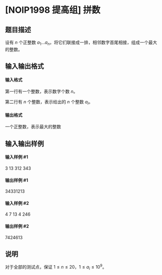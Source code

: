 
# [NOIP1998 提高组] 拼数
## 题目描述
设有 $n$ 个正整数 $a_1 \dots a_n$，将它们联接成一排，相邻数字首尾相接，组成一个最大的整数。

## 输入输出格式
#### 输入格式

第一行有一个整数，表示数字个数 $n$。

第二行有 $n$ 个整数，表示给出的 $n$ 个整数 $a_i$。
#### 输出格式

一个正整数，表示最大的整数

## 输入输出样例
#### 输入样例 #1
3
13 312 343

#### 输出样例 #1
34331213

#### 输入样例 #2
4
7 13 4 246
#### 输出样例 #2
7424613
## 说明
对于全部的测试点，保证 $1 \leq n \leq 20$，$1 \leq a_i \leq 10^9$。

